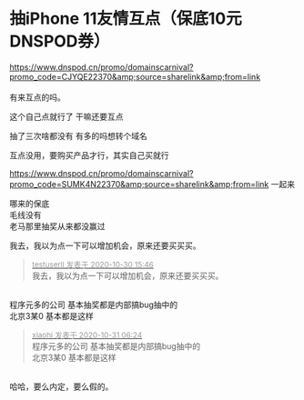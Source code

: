 # 抽iPhone 11友情互点（保底10元DNSPOD券）


https://www.dnspod.cn/promo/domainscarnival?promo_code=CJYQE22370&amp;source=sharelink&amp;from=link<br />
<br />
有来互点的吗。<img src="static/image/smiley/default/lol.gif" smilieid="12" border="0" alt="" /> 

这个自己点就行了 干嘛还要互点 <img src="static/image/smiley/yct/022.gif" smilieid="42" border="0" alt="" />

抽了三次啥都没有 有多的吗想转个域名

互点没用，要购买产品才行，其实自己买就行<img src="static/image/smiley/default/lol.gif" smilieid="12" border="0" alt="" />

https://www.dnspod.cn/promo/domainscarnival?promo_code=SUMK4N22370&amp;source=sharelink&amp;from=link 一起来<br />


哪来的保底<br />
毛线没有<br />
老马那里抽奖从来都没赢过

我去，我以为点一下可以增加机会，原来还要买买买。

<div class="quote"><blockquote><font size="2"><a href="https://www.hostloc.com/forum.php?mod=redirect&amp;goto=findpost&amp;pid=9375571&amp;ptid=760268" target="_blank"><font color="#999999">testuserll 发表于 2020-10-30 15:46</font></a></font><br />
我去，我以为点一下可以增加机会，原来还要买买买。</blockquote></div><br />
程序元多的公司 基本抽奖都是内部搞bug抽中的 <br />
北京3某0 基本都是这样

<div class="quote"><blockquote><font size="2"><a href="https://www.hostloc.com/forum.php?mod=redirect&amp;goto=findpost&amp;pid=9379236&amp;ptid=760268" target="_blank"><font color="#999999">xiaohi 发表于 2020-10-31 06:24</font></a></font><br />
程序元多的公司 基本抽奖都是内部搞bug抽中的 <br />
北京3某0 基本都是这样</blockquote></div><br />
哈哈，要么内定，要么假的。
